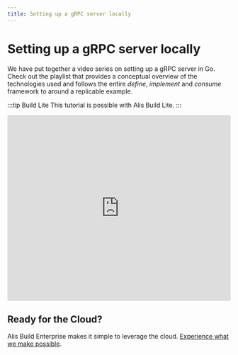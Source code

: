 ```yaml
---
title: Setting up a gRPC server locally
---
```


# Setting up a gRPC server locally

We have put together a video series on setting up a gRPC server in Go. Check out the playlist that provides a conceptual
overview of the technologies used and follows the entire _define_, _implement_ and _consume_ framework to around
a replicable example.

:::tip Build Lite
This tutorial is possible with Alis Build Lite.
:::

<iframe width="100%" height="420" src="https://www.youtube.com/embed/videoseries?list=PLtYRdOH9zRZI-XWDBy_RTMlzP8GTJPWas" title="YouTube video player" frameborder="0" allow="accelerometer; autoplay; clipboard-write; encrypted-media; gyroscope; picture-in-picture; web-share" allowfullscreen></iframe>

## Ready for the Cloud?
Alis Build Enterprise makes it simple to leverage the cloud. [Experience what we make possible](../getting-started/developer-flow.md).